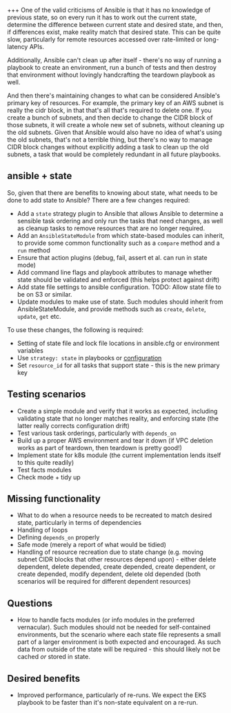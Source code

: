 +++
One of the valid criticisms of Ansible is that it has no knowledge of previous state, so on
every run it has to work out the current state, determine the difference between current state
and desired state, and then, if differences exist, make reality match that desired state. This
can be quite slow, particularly for remote resources accessed over rate-limited or long-latency
APIs.

Additionally, Ansible can't clean up after itself - there's no way of running a playbook to
create an environment, run a bunch of tests and then destroy that environment without lovingly
handcrafting the teardown playbook as well.

And then there's maintaining changes to what can be considered Ansible's primary key of resources.
For example, the primary key of an AWS subnet is really the cidr block, in that that's all that's
required to delete one. If you create a bunch of subnets, and then decide to change the CIDR block
of those subnets, it will create a whole new set of subnets, without cleaning up the old subnets.
Given that Ansible would also have no idea of what's using the old subnets, that's not a terrible
thing, but there's no way to manage CIDR block changes without explicitly adding a task to clean
up the old subnets, a task that would be completely redundant in all future playbooks.


## ansible + state

So, given that there are benefits to knowing about state, what needs to be done to add state to
Ansible? There are a few changes required:

* Add a `state` strategy plugin to Ansible that allows Ansible to determine a sensible task
  ordering and only run the tasks that need changes, as well as cleanup tasks to remove resources
  that are no longer required.
* Add an `AnsibleStateModule` from which state-based modules can inherit, to provide some common
  functionality such as a `compare` method and a `run` method
* Ensure that action plugins (debug, fail, assert et al. can run in state mode)
* Add command line flags and playbook attributes to manage whether state should be validated
  and enforced (this helps protect against drift)
* Add state file settings to ansible configuration. TODO: Allow state file to be on S3 or similar.
* Update modules to make use of state. Such modules should inherit from AnsibleStateModule, and
  provide methods such as `create`, `delete`, `update`, `get` etc.

To use these changes, the following is required:
* Setting of state file and lock file locations in ansible.cfg or environment variables
* Use `strategy: state` in playbooks or
  [configuration](https://docs.ansible.com/ansible/latest/reference_appendices/config.html#default-strategy)
* Set `resource_id` for all tasks that support state - this is the new primary key


## Testing scenarios

* Create a simple module and verify that it works as expected, including validating state that
  no longer matches reality, and enforcing state (the latter really corrects configuration drift)
* Test various task orderings, particularly with `depends_on`
* Build up a proper AWS environment and tear it down (if VPC deletion works as part of teardown,
  then teardown is pretty good!)
* Implement state for k8s module (the current implementation lends itself to this quite readily)
* Test facts modules
* Check mode + tidy up

## Missing functionality

* What to do when a resource needs to be recreated to match desired state, particularly in terms
  of dependencies
* Handling of loops
* Defining `depends_on` properly
* Safe mode (merely a report of what would be tidied)
* Handling of resource recreation due to state change (e.g. moving subnet CIDR blocks that other
  resources depend upon) - either delete dependent, delete depended, create depended, create dependent,
  or create depended, modify dependent, delete old depended (both scenarios will be required for
  different dependent resources)

## Questions

* How to handle facts modules (or info modules in the preferred vernacular). Such modules should not
  be needed for self-contained environments, but the scenario where each state file represents a
  small part of a larger environment is both expected and encouraged. As such data from outside of the
  state will be required - this should likely not be cached *or* stored in state.


## Desired benefits

* Improved performance, particularly of re-runs. We expect the EKS playbook to be faster than
  it's non-state equivalent on a re-run.
